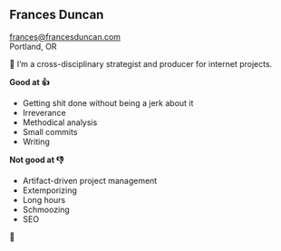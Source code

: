 

## Frances Duncan

frances@francesduncan.com  
Portland, OR

👋 I’m a cross-disciplinary strategist and producer for internet projects.

**Good at 👍**
- Getting shit done without being a jerk about it
- Irreverance
- Methodical analysis
- Small commits
- Writing  

**Not good at 👎**
- Artifact-driven project management
- Extemporizing
- Long hours
- Schmoozing
- SEO


📓